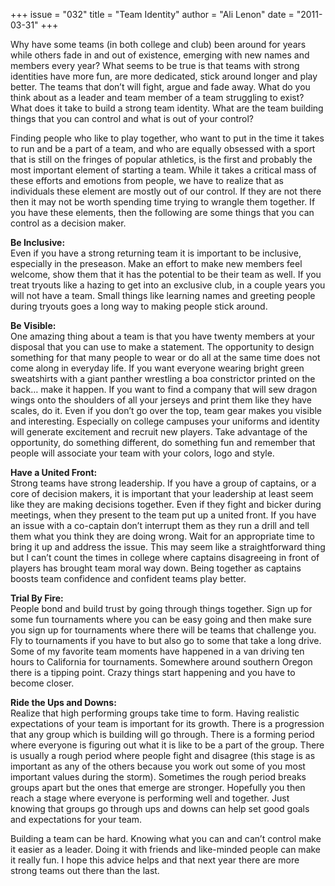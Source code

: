 +++
issue = "032"
title = "Team Identity"
author = "Ali Lenon"
date = "2011-03-31"
+++

Why have some teams (in both college and club) been around for years while
others fade in and out of existence, emerging with new names and members every
year? What seems to be true is that teams with strong identities have more
fun, are more dedicated, stick around longer and play better. The teams that
don’t will fight, argue and fade away. What do you think about as a leader and
team member of a team struggling to exist? What does it take to build a strong
team identity. What are the team building things that you can control and what
is out of your control?  
  
Finding people who like to play together, who want to put in the time it takes
to run and be a part of a team, and who are equally obsessed with a sport that
is still on the fringes of popular athletics, is the first and probably the
most important element of starting a team. While it takes a critical mass of
these efforts and emotions from people, we have to realize that as individuals
these element are mostly out of our control. If they are not there then it may
not be worth spending time trying to wrangle them together. If you have these
elements, then the following are some things that you can control as a
decision maker.  
  
**Be Inclusive:**  
Even if you have a strong returning team it is important to be inclusive,
especially in the preseason. Make an effort to make new members feel welcome,
show them that it has the potential to be their team as well. If you treat
tryouts like a hazing to get into an exclusive club, in a couple years you
will not have a team. Small things like learning names and greeting people
during tryouts goes a long way to making people stick around.  
  
**Be Visible:**  
One amazing thing about a team is that you have twenty members at your
disposal that you can use to make a statement. The opportunity to design
something for that many people to wear or do all at the same time does not
come along in everyday life. If you want everyone wearing bright green
sweatshirts with a giant panther wrestling a boa constrictor printed on the
back… make it happen. If you want to find a company that will sew dragon wings
onto the shoulders of all your jerseys and print them like they have scales,
do it. Even if you don’t go over the top, team gear makes you visible and
interesting. Especially on college campuses your uniforms and identity will
generate excitement and recruit new players. Take advantage of the
opportunity, do something different, do something fun and remember that people
will associate your team with your colors, logo and style.  
  
**Have a United Front:**  
Strong teams have strong leadership. If you have a group of captains, or a
core of decision makers, it is important that your leadership at least seem
like they are making decisions together. Even if they fight and bicker during
meetings, when they present to the team put up a united front. If you have an
issue with a co-captain don’t interrupt them as they run a drill and tell them
what you think they are doing wrong. Wait for an appropriate time to bring it
up and address the issue. This may seem like a straightforward thing but I
can’t count the times in college where captains disagreeing in front of
players has brought team moral way down. Being together as captains boosts
team confidence and confident teams play better.  
  
**Trial By Fire:**  
People bond and build trust by going through things together. Sign up for some
fun tournaments where you can be easy going and then make sure you sign up for
tournaments where there will be teams that challenge you. Fly to tournaments
if you have to but also go to some that take a long drive. Some of my favorite
team moments have happened in a van driving ten hours to California for
tournaments. Somewhere around southern Oregon there is a tipping point. Crazy
things start happening and you have to become closer.  
  
**Ride the Ups and Downs:**  
Realize that high performing groups take time to form. Having realistic
expectations of your team is important for its growth. There is a progression
that any group which is building will go through. There is a forming period
where everyone is figuring out what it is like to be a part of the group.
There is usually a rough period where people fight and disagree (this stage is
as important as any of the others because you work out some of you most
important values during the storm). Sometimes the rough period breaks groups
apart but the ones that emerge are stronger. Hopefully you then reach a stage
where everyone is performing well and together. Just knowing that groups go
through ups and downs can help set good goals and expectations for your team.  
  
Building a team can be hard. Knowing what you can and can’t control make it
easier as a leader. Doing it with friends and like-minded people can make it
really fun. I hope this advice helps and that next year there are more strong
teams out there than the last.
